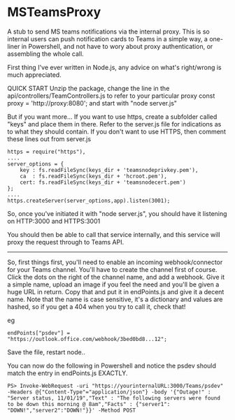 # MSTeamsProxy

A stub to send MS teams notifications via the internal proxy. This is so internal users can push notification cards to Teams in a simple way, a one-liner in Powershell, and not have to wory about proxy authentication, or assembling the whole call.

First thing I've ever written in Node.js, any advice on what's right/wrong is much appreciated.

QUICK START
Unzip the package, change the line in the api/controllers/TeamControllers.js to refer to your particular proxy
const proxy = 'http://proxy:8080';
and start with "node server.js"

But if you want more...
If you want to use https, create a subfolder called "keys" and place them in there. Refer to the server.js file for indications as to what they should contain. If you don't want to use HTTPS, then comment these lines out from server.js

    https = require("https"),
    ....
    server_options = {
        key : fs.readFileSync(keys_dir + 'teamsnodeprivkey.pem'),
        ca  : fs.readFileSync(keys_dir + 'hcroot.pem'),
        cert: fs.readFileSync(keys_dir + 'teamsnodecert.pem')
    };
    ....
    https.createServer(server_options,app).listen(3001);

So, once you've initiated it with "node server.js", you should have it listening on HTTP:3000 and HTTPS:3001

You should then be able to call that service internally, and this service will proxy the request through to Teams API.

___

So, first things first, you'll need to enable an incoming webhook/connector for your Teams channel. You'll have to create the channel first of course. Click the dots on the right of the channel name, and add a webhook. Give it a simple name, upload an image if you feel the need and you'll be given a huge URL in return. Copy that and put it in endPoints.js and give it a decent name. Note that the name is case sensitive, it's a dictionary and values are hashed, so if you get a 404 when you try to call it, check that!

eg

    endPoints["psdev"] = "https://outlook.office.com/webhook/3bed0bd8...12";

Save the file, restart node..
 
You can now do the following in Powershell and notice the psdev should match the entry in endPoints.js EXACTLY.
 
    PS> Invoke-WebRequest -uri "https://yourinternalURL:3000/Teams/psdev" -Headers @{"Content-Type"="application/json"} -body '{"Outage!" : "Server status, 11/01/19","Text" : "The following servers were found to be down this morning @ 8am","Facts" : {"server1": "DOWN!","server2":"DOWN!"}}' -Method POST

